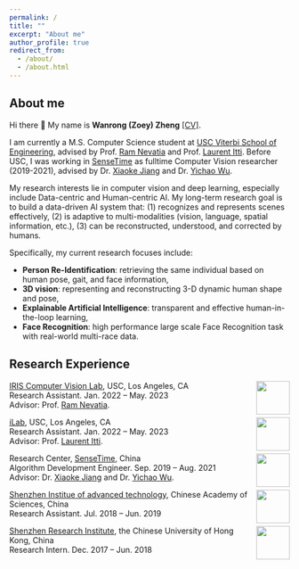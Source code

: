 ```yaml
---
permalink: /
title: ""
excerpt: "About me"
author_profile: true
redirect_from: 
  - /about/
  - /about.html
---
```


## About me
Hi there 👋 My name is __Wanrong (Zoey) Zheng__ [\[CV\]](https://ZoeyZheng0.github.io/files/CV.pdf). 

I am currently a M.S. Computer Science student at [USC Viterbi School of Engineering](https://viterbischool.usc.edu/), advised by Prof. [Ram Nevatia](https://sites.usc.edu/iris-cvlab/professor-ram-nevatia/) and Prof. [Laurent Itti](http://ilab.usc.edu/itti/).
Before USC, I was working in [SenseTime](https://www.sensetime.com/en) as fulltime Computer Vision researcher (2019-2021), advised by Dr. [Xiaoke Jiang](https://scholar.google.com/citations?user=aDf9fpkAAAAJ&hl=en) and Dr. [Yichao Wu](https://scholar.google.com/citations?user=20Its9kAAAAJ&hl=en).

My research interests lie in computer vision and deep learning, especially include Data-centric and Human-centric AI. My long-term research goal is to build a data-driven AI system that: (1) recognizes and represents scenes effectively, (2) is adaptive to multi-modalities (vision, language, spatial information, etc.), (3) can be reconstructed, understood, and corrected by humans.

Specifically, my current research focuses include: 
- __Person Re-Identification__: retrieving the same individual based on human pose, gait, and face information,
- __3D vision__: representing and reconstructing 3-D dynamic human shape and pose, 
- __Explainable Artificial Intelligence__: transparent and effective human-in-the-loop learning, 
- __Face Recognition__: high performance large scale Face Recognition task with real-world multi-race data.

## Research Experience
<img style="float: right;" src="https://zoeyzheng0.github.io/images/USC.png" width="60" >

[IRIS Computer Vision Lab](https://sites.usc.edu/iris-cvlab/), USC, Los Angeles, CA <br/>
Research Assistant. Jan. 2022 – May. 2023 <br/>
Advisor: Prof. [Ram Nevatia](https://sites.usc.edu/iris-cvlab/professor-ram-nevatia/).

<img style="float: right;" src="https://zoeyzheng0.github.io/images/USC.png" width="60">

[iLab](http://ilab.usc.edu/), USC, Los Angeles, CA <br/>
Research Assistant. Jan. 2022 – May. 2023 <br/>
Advisor: Prof. [Laurent Itti](http://ilab.usc.edu/itti/).

<img style="float: right;" src="https://zoeyzheng0.github.io/images/sensetime.png" width="60">

Research Center, [SenseTime](https://www.sensetime.com/en), China <br/>
Algorithm Development Engineer. Sep. 2019 – Aug. 2021 <br/>
Advisor: Dr. [Xiaoke Jiang](https://scholar.google.com/citations?user=aDf9fpkAAAAJ&hl=en) and Dr. [Yichao Wu](https://scholar.google.com/citations?user=20Its9kAAAAJ&hl=en).

<img style="float: right;" src="https://zoeyzheng0.github.io/images/siat-logo.png" width="60">

[Shenzhen Institue of advanced technology](https://english.siat.ac.cn/), Chinese Academy of Sciences, China <br/>
Research Assistant. Jul. 2018 – Jun. 2019 <br/>

<img style="float: right;" src="https://zoeyzheng0.github.io/images/cuhkri.png" width="60">

[Shenzhen Research Institute](https://www.cuhkri.org.cn/en.html), the Chinese University of Hong Kong, China <br/>
Research Intern. Dec. 2017 – Jun. 2018 <br/>